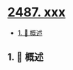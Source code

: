 # [2487. xxx](https://github.com/Tdahuyou/TNotes.leetcode/tree/main/notes/2487.%20xxx)

<!-- region:toc -->

- [1. 📝 概述](#1--概述)

<!-- endregion:toc -->

## 1. 📝 概述
